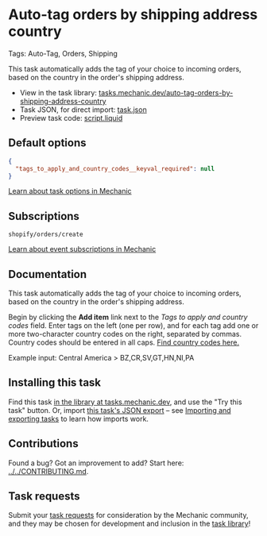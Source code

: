 # Auto-tag orders by shipping address country

Tags: Auto-Tag, Orders, Shipping

This task automatically adds the tag of your choice to incoming orders, based on the country in the order's shipping address.

* View in the task library: [tasks.mechanic.dev/auto-tag-orders-by-shipping-address-country](https://tasks.mechanic.dev/auto-tag-orders-by-shipping-address-country)
* Task JSON, for direct import: [task.json](../../tasks/auto-tag-orders-by-shipping-address-country.json)
* Preview task code: [script.liquid](./script.liquid)

## Default options

```json
{
  "tags_to_apply_and_country_codes__keyval_required": null
}
```

[Learn about task options in Mechanic](https://learn.mechanic.dev/core/tasks/options)

## Subscriptions

```liquid
shopify/orders/create
```

[Learn about event subscriptions in Mechanic](https://learn.mechanic.dev/core/tasks/subscriptions)

## Documentation

This task automatically adds the tag of your choice to incoming orders, based on the country in the order's shipping address.

Begin by clicking the __Add item__ link next to the _Tags to apply and country codes_ field. Enter tags on the left (one per row), and for each tag add one or more two-character country codes on the right, separated by commas. Country codes should be entered in all caps. [Find country codes here.](https://help.shopify.com/en/api/storefront-api/reference/enum/countrycode)

Example input: Central America > BZ,CR,SV,GT,HN,NI,PA

## Installing this task

Find this task [in the library at tasks.mechanic.dev](https://tasks.mechanic.dev/auto-tag-orders-by-shipping-address-country), and use the "Try this task" button. Or, import [this task's JSON export](../../tasks/auto-tag-orders-by-shipping-address-country.json) – see [Importing and exporting tasks](https://learn.mechanic.dev/core/tasks/import-and-export) to learn how imports work.

## Contributions

Found a bug? Got an improvement to add? Start here: [../../CONTRIBUTING.md](../../CONTRIBUTING.md).

## Task requests

Submit your [task requests](https://mechanic.canny.io/task-requests) for consideration by the Mechanic community, and they may be chosen for development and inclusion in the [task library](https://tasks.mechanic.dev/)!
